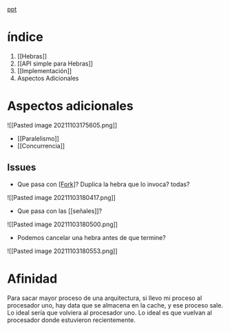 [ppt](https://aula.usm.cl/mod/resource/view.php?id=2541568)

# índice

1. [[Hebras]]
2. [[API simple para Hebras]]
3. [[Implementación]]
4. Aspectos Adicionales

# Aspectos adicionales

![[Pasted image 20211103175605.png]]

* [[Paralelismo]]
* [[Concurrencia]]

## Issues

* Que pasa con [[Fork]]()? Duplica la hebra que lo invoca? todas?

![[Pasted image 20211103180417.png]]

* Que pasa con las [[señales]]?

![[Pasted image 20211103180500.png]]

* Podemos cancelar una hebra antes de que termine?

![[Pasted image 20211103180553.png]]

# Afinidad

Para sacar mayor proceso de una arquitectura, si llevo mi proceso al procesador uno, hay data que se almacena en la cache, y ese proceso sale. Lo ideal sería que volviera al procesador uno. Lo ideal es que vuelvan al procesador donde estuvieron recientemente. 